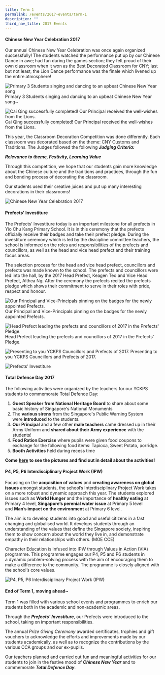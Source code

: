 ```yaml
---
title: Term 1
permalink: /events/2017-events/term-1
description: ""
third_nav_title: 2017 Events
---
```

#### **Chinese New Year Celebration 2017**  
  
Our annual Chinese New Year Celebration was once again organized successfully! The students watched the performance put up by our Chinese Dance in awe; had fun during the games section; they felt proud of their own classroom when it won as the Best Decorated Classroom for CNY; last but not least, the Lion Dance performance was the finale which livened up the entire atmosphere!

![Primary 3 Students singing and dancing to an upbeat Chinese New Year song](/images/Primary%203%20Students%20singing%20and%20dancing.jpg)
Primary 3 Students singing and dancing to an upbeat Chinese New Year song~

![Cai Qing successfully completed! Our Principal received the well-wishes from the Lions.](/images/Cai%20Qing.png)
Cai Qing successfully completed!  Our Principal received the well-wishes from the Lions.

This year, the Classroom Decoration Competition was done differently. Each classroom was decorated based on the theme: CNY Customs and Traditions. The Judges followed the following **_Judging Criteria:_**

**_Relevance to theme, Festivity, Learning Value_**

Through this competition, we hope that our students gain more knowledge about the Chinese culture and the traditions and practices, through the fun and bonding process of decorating the classroom.

Our students used their creative juices and put up many interesting decorations in their classrooms!

![Chinese New Year Celebration 2017](/images/classroom%20decorations.png)
  
  
#### **Prefects' Investiture**  
  

The Prefects’ Investiture today is an important milestone for all prefects in Yio Chu Kang Primary School. It is in this ceremony that the prefects officially receive their badges and take their prefect pledge. During the investiture ceremony which is led by the disicipline committee teachers, the school is informed on the roles and responsibilities of the prefects and councillors, as well as the head and vice head prefect and their training focus areas. 

The selection process for the head and vice head prefect, councillors and prefects was made known to the school. The prefects and councillors were led into the hall, by the 2017 Head Prefect, Keagen Teo and Vice Head Prefect, Althea Ng. After the ceremony the prefects recited the prefects pledge which shows their commitment to serve in their roles with pride, respect and honour.

![Our Principal and Vice-Principals pinning on the badges for the newly appointed Prefects.](/images/Prefects'%20Investiture.png)
Our Principal and Vice-Principals pinning on the badges for the newly appointed Prefects.

![Head Prefect leading the prefects and councillors of 2017 in the Prefects' Pledge.](/images/Prefects'%20Investiture2.png)
Head Prefect leading the prefects and councillors of 2017 in the Prefects' Pledge.

![Presenting to you YCKPS Councillors and Prefects of 2017.](/images/Prefects'%20Investiture3.png)
Presenting to you YCKPS Councillors and Prefects of 2017.

![Prefects' Investiture](/images/Prefects'%20Investiture4.jpg)
  
#### **Total Defence Day 2017**  
  

The following activities were organized by the teachers for our YCKPS students to commemorate Total Defence Day:

1.  **Guest Speaker from National Heritage Board** to share about some basic history of Singapore's National Monuments
2.  The **various sirens** from the Singapore's Public Warning System were **introduced** to the students.
3.  **Our Principal** and a few other **male teachers** came dressed up in their Army Uniform and **shared about their Army experience** with the students!
4.  **Food Ration Exercise** where pupils were given food coupons to exchange for the following food items: Tapioca, Sweet Potato, porridge.
5.  **Booth Activities** held during recess time

  

**Come** **[here](https://yiochukangpri.moe.edu.sg/departments/character-n-citizenship-education-cce/key-programmes-activities/national-education-2017-events)** **to see the pictures and find out in detail about the activities!**


#### **P4, P5, P6 Interdisciplinary Project Work (IPW)**  
  
Focusing on the **acquisition of values** and **creating awareness on global issues** amongst students, the school’s Interdisciplinary Project Work takes on a more robust and dynamic approach this year. The students explored issues such as **World Hunger** and the importance of **healthy eating** at Primary 4 level, **Singapore’s perenial water issue** at Primary 5 level and **Man’s impact on the environment** at Primary 6 level.

The aim is to develop students into good and useful citizens in a fast changing and globalised world. It develops students through an understanding of the values that define the Singapore society, inspiring them to show concern about the world they live in, and demonstrate empathy in their relationships with others. (MOE CCE)

Character Education is infused into IPW through Values in Action (VIA) programme. This programme engages our P4, P5 and P6 students in a dynamic problem-solving process with the aim of encouraging them to make a difference to the community. The programme is closely aligned with the school’s core values.

![P4, P5, P6 Interdisciplinary Project Work (IPW)](/images/P4,%20P5,%20P6%20Interdisciplinary%20Project%20Work%20(IPW).jpg)
  
#### **End of Term 1, moving ahead~**    

Term 1 was filled with various school events and programmes to enrich our students both in the academic and non-academic areas.

Through the **_Prefects' Investiture_**, our Prefects were introduced to the school, taking on important responsibilities.

The annual _Prize Giving Ceremony_ awarded certificates, trophies and gift vouchers to acknowledge the efforts and improvements made by our students academically, as well as to recognize the contributions by the various CCA groups and our ex-pupils.

Our teachers planned and carried out fun and meaningful activities for our students to join in the festive mood of **_Chinese New Year_** and to commemorate **_Total Defence Day_**.